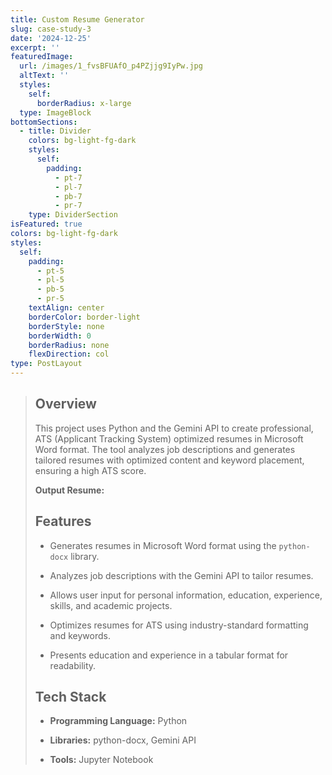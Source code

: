 ```yaml
---
title: Custom Resume Generator
slug: case-study-3
date: '2024-12-25'
excerpt: ''
featuredImage:
  url: /images/1_fvsBFUAfO_p4PZjjg9IyPw.jpg
  altText: ''
  styles:
    self:
      borderRadius: x-large
  type: ImageBlock
bottomSections:
  - title: Divider
    colors: bg-light-fg-dark
    styles:
      self:
        padding:
          - pt-7
          - pl-7
          - pb-7
          - pr-7
    type: DividerSection
isFeatured: true
colors: bg-light-fg-dark
styles:
  self:
    padding:
      - pt-5
      - pl-5
      - pb-5
      - pr-5
    textAlign: center
    borderColor: border-light
    borderStyle: none
    borderWidth: 0
    borderRadius: none
    flexDirection: col
type: PostLayout
---
```

> ## Overview
>
>
>
> This project uses Python and the Gemini API to create professional, ATS (Applicant Tracking System) optimized resumes in Microsoft Word format. The tool analyzes job descriptions and generates tailored resumes with optimized content and keyword placement, ensuring a high ATS score.
>
> **Output Resume:**
>
>
>
> ## Features
>
>
>
> *   Generates resumes in Microsoft Word format using the `python-docx` library.
>
> *   Analyzes job descriptions with the Gemini API to tailor resumes.
>
> *   Allows user input for personal information, education, experience, skills, and academic projects.
>
> *   Optimizes resumes for ATS using industry-standard formatting and keywords.
>
> *   Presents education and experience in a tabular format for readability.
>
> ## Tech Stack
>
>
>
> *   **Programming Language:** Python
>
> *   **Libraries:** python-docx, Gemini API
>
> *   **Tools:** Jupyter Notebook
>
>
>
>

